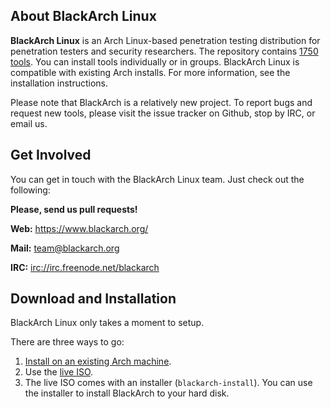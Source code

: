 About BlackArch Linux
---------------------

**BlackArch Linux** is an Arch Linux-based penetration testing distribution for
penetration testers and security researchers. The repository contains
[1750 tools](https://www.blackarch.org/tools.html). You can install
tools individually or in groups. BlackArch Linux is compatible with existing
Arch installs. For more information, see the installation instructions.

Please note that BlackArch is a relatively new project. To report bugs and
request new tools, please visit the issue tracker on Github, stop by IRC, or
email us.

Get Involved
------------

You can get in touch with the BlackArch Linux team. Just check out the following:

**Please, send us pull requests!**

**Web:** https://www.blackarch.org/

**Mail:** team@blackarch.org

**IRC:** [irc://irc.freenode.net/blackarch](irc://irc.freenode.net/blackarch)

Download and Installation
-------------------------

BlackArch Linux only takes a moment to setup.

There are three ways to go:

  1. [Install on an existing Arch machine](https://www.blackarch.org/downloads.html#install-repo).
  2. Use the [live ISO](http://blackarch.org/downloads.html).
  3. The live ISO comes with an installer (`blackarch-install`). You can use the
  installer to install BlackArch to your hard disk.
